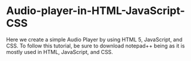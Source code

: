 # Audio-player-in-HTML-JavaScript-CSS
Here we create a simple Audio Player by using HTML 5, JavaScript, and CSS.  To follow this tutorial, be sure to download notepad++ being as it is mostly used in HTML, JavaScript, and CSS.
